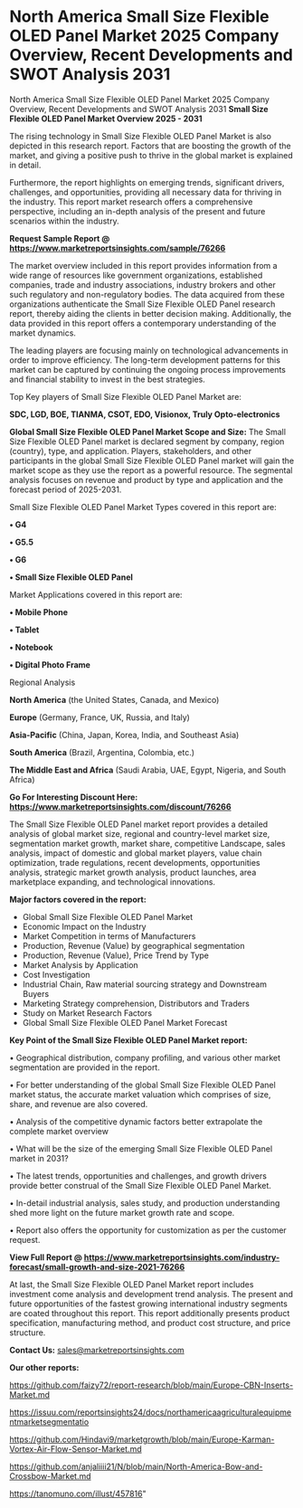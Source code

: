 # North America Small Size Flexible OLED Panel Market 2025 Company Overview, Recent Developments and SWOT Analysis 2031
North America Small Size Flexible OLED Panel Market 2025 Company Overview, Recent Developments and SWOT Analysis 2031
<Strong> Small Size Flexible OLED Panel Market Overview 2025 - 2031</strong>

The rising technology in Small Size Flexible OLED Panel Market is also depicted in this research report. Factors that are boosting the growth of the market, and giving a positive push to thrive in the global market is explained in detail.

Furthermore, the report highlights on emerging trends, significant drivers, challenges, and opportunities, providing all necessary data for thriving in the industry. This report market research offers a comprehensive perspective, including an in-depth analysis of the present and future scenarios within the industry.

<strong>Request Sample Report @ <a href=https://www.marketreportsinsights.com/sample/76266>https://www.marketreportsinsights.com/sample/76266</a></strong>

The market overview included in this report provides information from a wide range of resources like government organizations, established companies, trade and industry associations, industry brokers and other such regulatory and non-regulatory bodies. The data acquired from these organizations authenticate the Small Size Flexible OLED Panel research report, thereby aiding the clients in better decision making. Additionally, the data provided in this report offers a contemporary understanding of the market dynamics.

The leading players are focusing mainly on technological advancements in order to improve efficiency. The long-term development patterns for this market can be captured by continuing the ongoing process improvements and financial stability to invest in the best strategies.

Top Key players of Small Size Flexible OLED Panel Market are:

<strong>SDC, LGD, BOE, TIANMA, CSOT, EDO, Visionox, Truly Opto-electronics</strong>

<strong><b>Global Small Size Flexible OLED Panel Market Scope and Size:</b></strong>
The Small Size Flexible OLED Panel market is declared segment by company, region (country), type, and application. Players, stakeholders, and other participants in the global Small Size Flexible OLED Panel market will gain the market scope as they use the report as a powerful resource. The segmental analysis focuses on revenue and product by type and application and the forecast period of 2025-2031.

Small Size Flexible OLED Panel Market Types covered in this report are:

<strong>• G4

• G5.5

• G6

• Small Size Flexible OLED Panel</strong>

Market Applications covered in this report are:

<strong>• Mobile Phone

• Tablet

• Notebook

• Digital Photo Frame</strong> 

Regional Analysis

<strong>North America</strong> (the United States, Canada, and Mexico)

<strong>Europe</strong> (Germany, France, UK, Russia, and Italy)

<strong>Asia-Pacific</strong> (China, Japan, Korea, India, and Southeast Asia)

<strong>South America</strong> (Brazil, Argentina, Colombia, etc.)

<strong>The Middle East and Africa</strong> (Saudi Arabia, UAE, Egypt, Nigeria, and South Africa)

<strong>Go For Interesting Discount Here: <a href=https://www.marketreportsinsights.com/discount/76266>https://www.marketreportsinsights.com/discount/76266</a></strong>

The Small Size Flexible OLED Panel market report provides a detailed analysis of global market size, regional and country-level market size, segmentation market growth, market share, competitive Landscape, sales analysis, impact of domestic and global market players, value chain optimization, trade regulations, recent developments, opportunities analysis, strategic market growth analysis, product launches, area marketplace expanding, and technological innovations.

<strong><b>Major factors covered in the report:</b></strong>
<ul>
  <li>Global Small Size Flexible OLED Panel Market </li>
  <li>Economic Impact on the Industry</li>
  <li>Market Competition in terms of Manufacturers</li>
  <li>Production, Revenue (Value) by geographical segmentation</li>
  <li>Production, Revenue (Value), Price Trend by Type</li>
  <li>Market Analysis by Application</li>
  <li>Cost Investigation</li>
  <li>Industrial Chain, Raw material sourcing strategy and Downstream Buyers</li>
  <li>Marketing Strategy comprehension, Distributors and Traders</li>
  <li>Study on Market Research Factors</li>
  <li>Global Small Size Flexible OLED Panel Market Forecast</li>
</ul>

<strong><b>Key Point of the Small Size Flexible OLED Panel Market report:</b></strong>

• Geographical distribution, company profiling, and various other market segmentation are provided in the report.

• For better understanding of the global Small Size Flexible OLED Panel market status, the accurate market valuation which comprises of size, share, and revenue are also covered.

• Analysis of the competitive dynamic factors better extrapolate the complete market overview

• What will be the size of the emerging Small Size Flexible OLED Panel market in 2031?

• The latest trends, opportunities and challenges, and growth drivers provide better construal of the Small Size Flexible OLED Panel Market.

• In-detail industrial analysis, sales study, and production understanding shed more light on the future market growth rate and scope.

• Report also offers the opportunity for customization as per the customer request.

<strong><b>View Full Report @ <a href=https://www.marketreportsinsights.com/industry-forecast/small-growth-and-size-2021-76266>https://www.marketreportsinsights.com/industry-forecast/small-growth-and-size-2021-76266</a></b></strong>


At last, the Small Size Flexible OLED Panel Market report includes investment come analysis and development trend analysis. The present and future opportunities of the fastest growing international industry segments are coated throughout this report. This report additionally presents product specification, manufacturing method, and product cost structure, and price structure.

<strong>Contact Us:</strong>
sales@marketreportsinsights.com

<strong>Our other reports:</strong>

<a href=https://github.com/faizy72/report-research/blob/main/Europe-CBN-Inserts-Market.md>https://github.com/faizy72/report-research/blob/main/Europe-CBN-Inserts-Market.md</a>

<a href=https://issuu.com/reportsinsights24/docs/northamericaagriculturalequipmentmarketsegmentatio>https://issuu.com/reportsinsights24/docs/northamericaagriculturalequipmentmarketsegmentatio</a>

<a href=https://github.com/Hindavi9/marketgrowth/blob/main/Europe-Karman-Vortex-Air-Flow-Sensor-Market.md>https://github.com/Hindavi9/marketgrowth/blob/main/Europe-Karman-Vortex-Air-Flow-Sensor-Market.md</a>

<a href=https://github.com/anjaliiii21/N/blob/main/North-America-Bow-and-Crossbow-Market.md>https://github.com/anjaliiii21/N/blob/main/North-America-Bow-and-Crossbow-Market.md</a>

<a href=https://tanomuno.com/illust/457816>https://tanomuno.com/illust/457816</a>"
